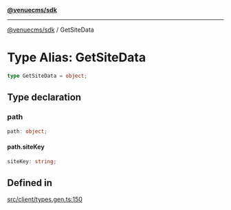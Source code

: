 [**@venuecms/sdk**](../Index.md)

***

[@venuecms/sdk](../Index.md) / GetSiteData

# Type Alias: GetSiteData

```ts
type GetSiteData = object;
```

## Type declaration

### path

```ts
path: object;
```

#### path.siteKey

```ts
siteKey: string;
```

## Defined in

[src/client/types.gen.ts:150](https://github.com/venuecms/sdk/blob/9ae98ad19cd49271fbec864143c1fdaa80d0b742/src/client/types.gen.ts#L150)
